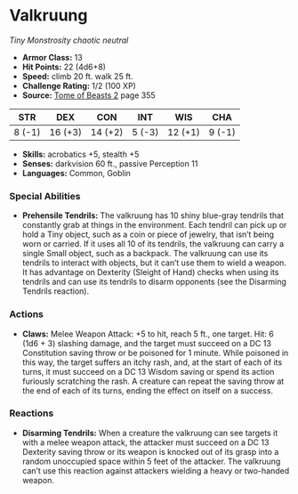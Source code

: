 # Valkruung

*Tiny* *Monstrosity* *chaotic neutral*

- **Armor Class:** 13
- **Hit Points:** 22 (4d6+8)
- **Speed:** climb 20 ft. walk 25 ft.
- **Challenge Rating:** 1/2 (100 XP)
- **Source:** [Tome of Beasts 2](https://koboldpress.com/kpstore/product/tome-of-beasts-2-for-5th-edition) page 355

| STR | DEX | CON | INT | WIS | CHA |
| --- | --- | --- | --- | --- | --- |
| 8 (-1) | 16 (+3) | 14 (+2) | 5 (-3) | 12 (+1) | 9 (-1) |

- **Skills:** acrobatics +5, stealth +5
- **Senses:** darkvision 60 ft., passive Perception 11
- **Languages:** Common, Goblin
### Special Abilities
- **Prehensile Tendrils:** The valkruung has 10 shiny blue-gray tendrils that constantly grab at things in the environment. Each tendril can pick up or hold a Tiny object, such as a coin or piece of jewelry, that isn’t being worn or carried. If it uses all 10 of its tendrils, the valkruung can carry a single Small object, such as a backpack. The valkruung can use its tendrils to interact with objects, but it can’t use them to wield a weapon. It has advantage on Dexterity (Sleight of Hand) checks when using its tendrils and can use its tendrils to disarm opponents (see the Disarming Tendrils reaction).
### Actions
- **Claws:** Melee Weapon Attack: +5 to hit, reach 5 ft., one target. Hit: 6 (1d6 + 3) slashing damage, and the target must succeed on a DC 13 Constitution saving throw or be poisoned for 1 minute. While poisoned in this way, the target suffers an itchy rash, and, at the start of each of its turns, it must succeed on a DC 13 Wisdom saving or spend its action furiously scratching the rash. A creature can repeat the saving throw at the end of each of its turns, ending the effect on itself on a success.
### Reactions
- **Disarming Tendrils:** When a creature the valkruung can see targets it with a melee weapon attack, the attacker must succeed on a DC 13 Dexterity saving throw or its weapon is knocked out of its grasp into a random unoccupied space within 5 feet of the attacker. The valkruung can’t use this reaction against attackers wielding a heavy or two-handed weapon.


